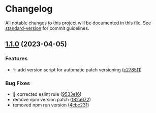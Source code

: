 # Changelog

All notable changes to this project will be documented in this file. See [standard-version](https://github.com/conventional-changelog/standard-version) for commit guidelines.

## [1.1.0](https://github.com/valdimarp20/eslint-config-no-moment/compare/v1.0.2...v1.1.0) (2023-04-05)


### Features

* :sparkles: add version script for automatic patch versioning ([c2785f1](https://github.com/valdimarp20/eslint-config-no-moment/commit/c2785f1f2dcad25fc337db4b4f6c1fd48cc184c0))


### Bug Fixes

* :bug: corrected eslint rule ([9533e16](https://github.com/valdimarp20/eslint-config-no-moment/commit/9533e16990a0363d1b1fd81e24b161d0a7fa4ee5))
* remove npm version patch ([f82a672](https://github.com/valdimarp20/eslint-config-no-moment/commit/f82a672bd9229eda93e3abd17baec2247487d755))
* removed npm run version ([4cbc231](https://github.com/valdimarp20/eslint-config-no-moment/commit/4cbc2319b86a4e44be0b103360057f5e0b4c8a8a))
